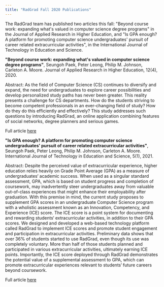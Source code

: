 ```yaml
---
title: "RadGrad Fall 2020 Publications"
---
```


The RadGrad team has published two articles this fall:  "Beyond course work: expanding what's valued in computer science degree programs" in the Journal of Applied Research in Higher Education, and "Is GPA enough? A platform for promoting computer science undergraduates' pursuit of career related extracurricular activities", in the International Journal of Technology in Education and Science.

<!--truncate-->

**"Beyond course work: expanding what's valued in computer science degree programs"**, Seungoh Paek, Peter Leong, Philip M. Johnson, Carleton A. Moore. Journal of Applied Research in Higher Education, 12(4), 2020.

Abstract: As the field of Computer Science (CS) continues to diversify and expand, the need for undergraduates to explore career possibilities and develop personalized study paths has never been greater. This reality presents a challenge for CS departments. How do the students striving to become competent professionals in an ever-changing field of study? How do they do this efficiently and effectively? This study addresses such questions by introducing RadGrad, an online application combining features of social networks, degree planners and serious games.

Full article [here](http://csdl.ics.hawaii.edu/techreports/2020/20-08/20-08.pdf)

**"Is GPA enough? A platform for promoting computer science undergraduates' pursuit of career related extracurricular activities"**, Seungoh Paek, Peter Leong, Philip M. Johnson, Carleton A. Moore. International Journal of Technology in Education and Science, 5(1), 2021.

Abstract: Despite the perceived value of extracurricular experience, higher education relies heavily on Grade Point Average (GPA) as a measure of undergraduates‘ academic success. When used as a singular standard assessment, GPA, which is based on student progress and completion of coursework, may inadvertently steer undergraduates away from valuable out-of-class experiences that might enhance their employability after graduation. With this premise in mind, the current study proposes to supplement GPA scores in an undergraduate Computer Science program with a wholistic assessment known as an Innovation, Competency, and Experience (ICE) score. The ICE score is a point system for documenting and rewarding students‘ extracurricular activities, in addition to their GPA scores. We designed and developed a web-based technology platform called RadGrad to implement ICE scores and promote student engagement and participation in extracurricular activities. Preliminary data shows that over 36\% of students started to use RadGrad, even though its use was completely voluntary. More than half of those students planned and participated in various extracurricular activities, ultimately earning ICE points. Importantly, the ICE score deployed through RadGrad demonstrates the potential value of a supplemental assessment to GPA, which can promote extracurricular experiences relevant to students‘ future careers beyond coursework.

Full article [here](http://csdl.ics.hawaii.edu/techreports/2020/20-09/20-09.pdf)



